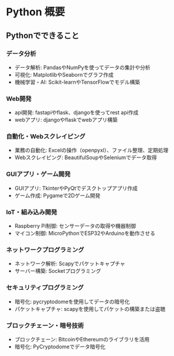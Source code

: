 # **Python 概要**
## **Pythonでできること**
### **データ分析**
- データ解析: PandasやNumPyを使ってデータの集計や分析
- 可視化: MatplotlibやSeabornでグラフ作成
- 機械学習・AI: Scikit-learnやTensorFlowでモデル構築

### **Web開発**
- api開発: fastapiやflask、djangoを使ってrest api作成
- webアプリ: djangoやflaskでwebアプリ構築

### **自動化・Webスクレイピング**
- 業務の自動化: Excelの操作（openpyxl）、ファイル整理、定期処理
- Webスクレイピング: BeautifulSoupやSeleniumでデータ取得

### **GUIアプリ・ゲーム開発**
- GUIアプリ: TkinterやPyQtでデスクトップアプリ作成
- ゲーム作成: Pygameで2Dゲーム開発

### **IoT・組み込み開発**
- Raspberry Pi制御: センサーデータの取得や機器制御
- マイコン制御: MicroPythonでESP32やArduinoを動作させる

### **ネットワークプログラミング**
- ネットワーク解析: Scapyでパケットキャプチャ
- サーバー構築: Socketプログラミング

### **セキュリティプログラミング**
- 暗号化: pycryptodomeを使用してデータの暗号化
- パケットキャプチャ: scapyを使用してパケットの構築または盗聴

### **ブロックチェーン・暗号技術**
- ブロックチェーン: BitcoinやEthereumのライブラリを活用
- 暗号化: PyCryptodomeでデータ暗号化

